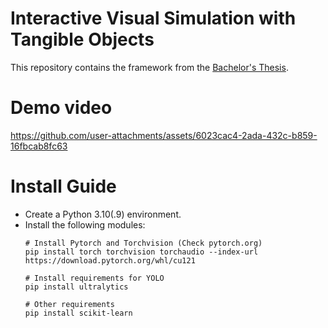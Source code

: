 # Interactive Visual Simulation with Tangible Objects
This repository contains the framework from the [Bachelor's Thesis](https://scripties.uba.uva.nl/).

# Demo video
https://github.com/user-attachments/assets/6023cac4-2ada-432c-b859-16fbcab8fc63



# Install Guide
- Create a Python 3.10(.9) environment.
- Install the following modules:
    ```Shell
    # Install Pytorch and Torchvision (Check pytorch.org)
    pip install torch torchvision torchaudio --index-url https://download.pytorch.org/whl/cu121
    
    # Install requirements for YOLO
    pip install ultralytics

    # Other requirements
    pip install scikit-learn
    ```
<!--- - Make sure to install the Windows SDK and C++ x64/x86 build tools components of "Desktop Development with C++" in the Visual Studio Installer. -->
